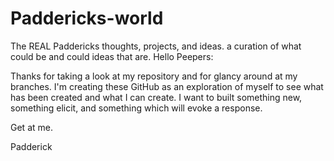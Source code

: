 # Paddericks-world
The REAL Paddericks thoughts, projects, and ideas.  a curation of what could be and could ideas that are.
Hello Peepers:

Thanks for taking a look at my repository and for glancy around at my branches.  I'm creating these GitHub as an exploration of myself to
see what has been created and what I can create. I want to built something new, something elicit, and something which will evoke a
response.  

Get at me. 

Padderick
